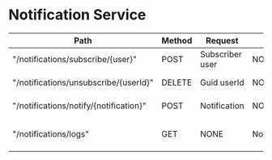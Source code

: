 # Notification Service

| **Path**                      | **Method** | **Request**  | **Response**    | **ResponseCodes** | **Description**           |
| ----------------------------- | ---------- | ------------ | --------------- | ----------------- | ------------------------- |
| "/notifications/subscribe/{user}" | POST       | Subscriber user  | NONE            | 200, 404          | Subscribe user            |
| "/notifications/unsubscribe/{userId}"      | DELETE     | Guid userId  | NONE            | 200, 400          | Unsubscribe user          |
| "/notifications/notify/{notification}"       | POST       | Notification | NONE            | 200, 400          | Notify subscribers        |
| "/notifications/logs"              | GET        | NONE         | NotificationLog[] | 200               | Get all notification logs |

